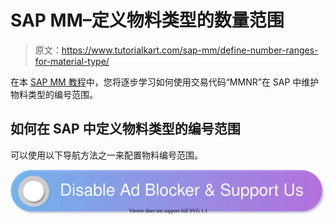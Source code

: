 # SAP MM–定义物料类型的数量范围

> 原文：<https://www.tutorialkart.com/sap-mm/define-number-ranges-for-material-type/>

在本 [SAP MM 教程](https://www.tutorialkart.com/sap-mm/sap-mm-material-management-training-tutorial/)中，您将逐步学习如何使用交易代码“MMNR”在 SAP 中维护物料类型的编号范围。

## 如何在 SAP 中定义物料类型的编号范围

可以使用以下导航方法之一来配置物料编号范围。

[![](img/925da31b32d6bc3827932f6c8afb11bb.png)](https://www.tutorialkart.com/)